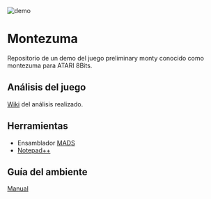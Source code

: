 ![demo](http://www.atariware.cl/ascrnet/articulos/montezuma/montedemo01.png?raw=true)

# Montezuma
Repositorio de un demo del juego preliminary monty conocido como montezuma para ATARI 8Bits.

## Análisis del juego
[Wiki](https://www.atariware.cl/wiki/Programas/PreliminaryMonty) del análisis realizado.

## Herramientas 

+ Ensamblador [MADS](http://mads.atari8.info/)
+ [Notepad++](https://notepad-plus-plus.org/download/v7.6.html)

## Guía del ambiente 

[Manual](http://www.atariware.cl/aw/portal/index.php/programacion/23-ambiente-de-desarrollo-para-ensamblador)

